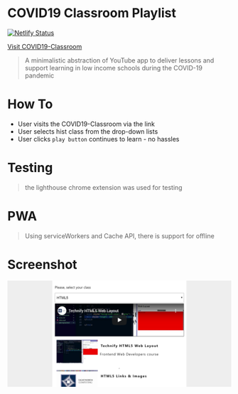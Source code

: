 # COVID19 Classroom Playlist
[![Netlify Status](https://api.netlify.com/api/v1/badges/e86a7fe0-97d7-4f38-aa6c-598c3afdd81b/deploy-status)](https://app.netlify.com/sites/covid19-classroom/deploys)

[Visit COVID19-Classroom](https://covid19-classroom.netlify.app)
> A minimalistic abstraction of YouTube app to deliver lessons and support learning in low income schools during the COVID-19 pandemic

# How To
- User visits the COVID19-Classroom via the link
- User selects hist class from the drop-down lists
- User clicks `play button` continues to learn - no hassles

# Testing 
> the lighthouse chrome extension was used for testing

# PWA
> Using serviceWorkers and Cache API, there is support for offline

# Screenshot
<img src='/screenshot.png' alt='application screenshot' />
